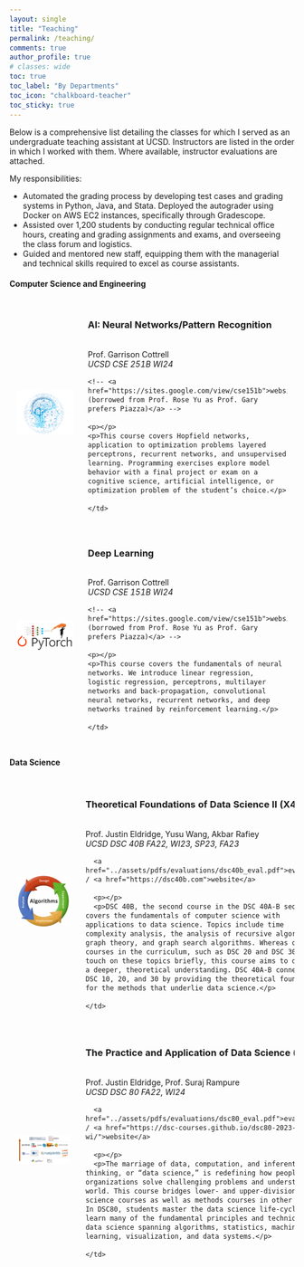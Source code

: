 ```yaml
---
layout: single
title: "Teaching"
permalink: /teaching/
comments: true
author_profile: true
# classes: wide
toc: true
toc_label: "By Departments"
toc_icon: "chalkboard-teacher"
toc_sticky: true
---
```


Below is a comprehensive list detailing the classes for which I served as an undergraduate teaching assistant at UCSD. Instructors are listed in the order in which I worked with them. Where available, instructor evaluations are attached.

My responsibilities:

- Automated the grading process by developing test cases and grading systems in Python, Java, and Stata. Deployed the autograder using Docker on AWS EC2 instances, specifically through Gradescope.
- Assisted over 1,200 students by conducting regular technical office hours, creating and grading assignments and exams, and overseeing the class forum and logistics.
- Guided and mentored new staff, equipping them with the managerial and technical skills required to excel as course assistants.

<!-- ### Teaching by Department
{: .no_toc .text-delta }

1. TOC
{:toc} -->

#### Computer Science and Engineering

<table style="width:100%;border:0px;border-spacing:0px;border-collapse:separate;margin-right:auto;margin-left:auto;">

<tr>
    <td style="padding:2.5%;width:25%;vertical-align:middle;min-width:120px">
    <img src="../assets/images/cse251b.png" alt="teaching image" style="width:auto; height:auto; max-width:100%;" />
    </td>
    <td style="padding:2.5%;width:75%;vertical-align:middle">
    <h3>AI: Neural Networks/Pattern Recognition</h3>
    <br>
    Prof. Garrison Cottrell
    <br>
    <em>UCSD CSE 251B WI24</em>
    <br>

    <!-- <a href="https://sites.google.com/view/cse151b">website (borrowed from Prof. Rose Yu as Prof. Gary prefers Piazza)</a> -->
    
    <p></p>
    <p>This course covers Hopfield networks, application to optimization problems layered perceptrons, recurrent networks, and unsupervised learning. Programming exercises explore model behavior with a final project or exam on a cognitive science, artificial intelligence, or optimization problem of the student’s choice.</p>

    </td>
</tr>

<tr>
    <td style="padding:2.5%;width:25%;vertical-align:middle;min-width:120px">
    <img src="../assets/images/cse151b.png" alt="teaching image" style="width:auto; height:auto; max-width:100%;" />
    </td>
    <td style="padding:2.5%;width:75%;vertical-align:middle">
    <h3> Deep Learning </h3>
    <br>
    Prof. Garrison Cottrell
    <br>
    <em>UCSD CSE 151B WI24</em>
    <br>

    <!-- <a href="https://sites.google.com/view/cse151b">website (borrowed from Prof. Rose Yu as Prof. Gary prefers Piazza)</a> -->
    
    <p></p>
    <p>This course covers the fundamentals of neural networks. We introduce linear regression, logistic regression, perceptrons, multilayer networks and back-propagation, convolutional neural networks, recurrent networks, and deep networks trained by reinforcement learning.</p>

    </td>
</tr>
</table>


#### Data Science

<table style="width:100%;border:0px;border-spacing:0px;border-collapse:separate;margin-right:auto;margin-left:auto;">

  <tr>
    <td style="padding:2.5%;width:25%;vertical-align:middle;min-width:120px">
      <img src="../assets/images/dsc40b.png" alt="teaching image" style="width:auto; height:auto; max-width:100%;" />
    </td>
    <td style="padding:2.5%;width:75%;vertical-align:middle">
      <h3>Theoretical Foundations of Data Science II  (X4)</h3>
      <br>
      Prof. Justin Eldridge, Yusu Wang, Akbar Rafiey
      <br>
      <em>UCSD DSC 40B  FA22, WI23, SP23, FA23</em>
      <br>
      
      
      <a href="../assets/pdfs/evaluations/dsc40b_eval.pdf">evaluation</a> / <a href="https://dsc40b.com">website</a>
      
      <p></p>
      <p>DSC 40B, the second course in the DSC 40A-B sequence, covers the fundamentals of computer science with applications to data science. Topics include time complexity analysis, the analysis of recursive algorithms, graph theory, and graph search algorithms. Whereas other courses in the curriculum, such as DSC 20 and DSC 30, may touch on these topics briefly, this course aims to develop a deeper, theoretical understanding. DSC 40A-B connect to DSC 10, 20, and 30 by providing the theoretical foundation for the methods that underlie data science.</p>

    </td>
  </tr>


  <tr>
    <td style="padding:2.5%;width:25%;vertical-align:middle;min-width:120px">
      <img src="../assets/images/dsc80.png" alt="teaching image" style="width:auto; height:auto; max-width:100%;" />
    </td>
    <td style="padding:2.5%;width:75%;vertical-align:middle">
      <h3>The Practice and Application of Data Science (X2)</h3>
      <br>
      Prof. Justin Eldridge, Prof. Suraj Rampure
      <br>
      <em>UCSD DSC 80  FA22, WI24</em>
      <br>
      
      <a href="../assets/pdfs/evaluations/dsc80_eval.pdf">evaluation</a> / <a href="https://dsc-courses.github.io/dsc80-2023-wi/">website</a>
      
      <p></p>
      <p>The marriage of data, computation, and inferential thinking, or “data science,” is redefining how people and organizations solve challenging problems and understand the world. This course bridges lower- and upper-division data science courses as well as methods courses in other fields. In DSC80, students master the data science life-cycle and learn many of the fundamental principles and techniques of data science spanning algorithms, statistics, machine learning, visualization, and data systems.</p>

    </td>
  </tr>

</table>



